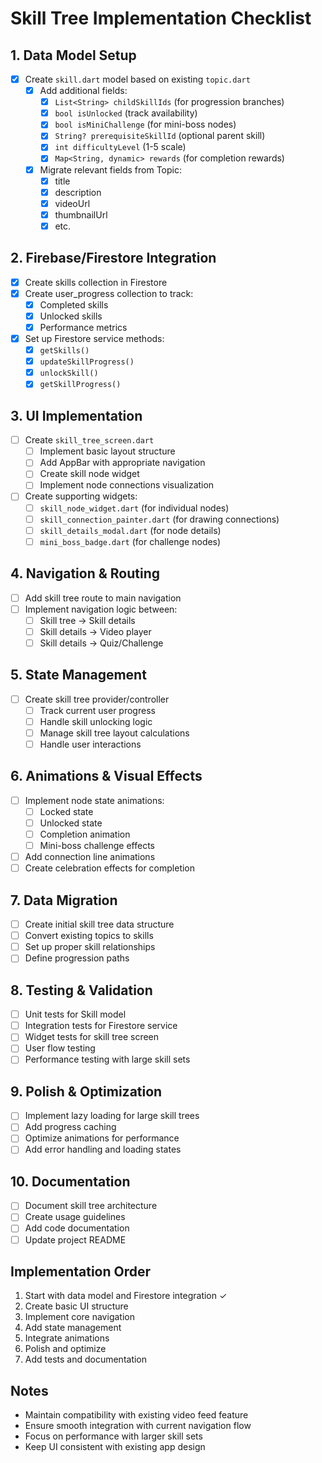 # Skill Tree Implementation Checklist

## 1. Data Model Setup
- [x] Create `skill.dart` model based on existing `topic.dart`
  - [x] Add additional fields:
    - [x] `List<String> childSkillIds` (for progression branches)
    - [x] `bool isUnlocked` (track availability)
    - [x] `bool isMiniChallenge` (for mini-boss nodes)
    - [x] `String? prerequisiteSkillId` (optional parent skill)
    - [x] `int difficultyLevel` (1-5 scale)
    - [x] `Map<String, dynamic> rewards` (for completion rewards)
  - [x] Migrate relevant fields from Topic:
    - [x] title
    - [x] description
    - [x] videoUrl
    - [x] thumbnailUrl
    - [x] etc.

## 2. Firebase/Firestore Integration
- [x] Create skills collection in Firestore
- [x] Create user_progress collection to track:
  - [x] Completed skills
  - [x] Unlocked skills
  - [x] Performance metrics
- [x] Set up Firestore service methods:
  - [x] `getSkills()`
  - [x] `updateSkillProgress()`
  - [x] `unlockSkill()`
  - [x] `getSkillProgress()`

## 3. UI Implementation
- [ ] Create `skill_tree_screen.dart`
  - [ ] Implement basic layout structure
  - [ ] Add AppBar with appropriate navigation
  - [ ] Create skill node widget
  - [ ] Implement node connections visualization
- [ ] Create supporting widgets:
  - [ ] `skill_node_widget.dart` (for individual nodes)
  - [ ] `skill_connection_painter.dart` (for drawing connections)
  - [ ] `skill_details_modal.dart` (for node details)
  - [ ] `mini_boss_badge.dart` (for challenge nodes)

## 4. Navigation & Routing
- [ ] Add skill tree route to main navigation
- [ ] Implement navigation logic between:
  - [ ] Skill tree → Skill details
  - [ ] Skill details → Video player
  - [ ] Skill details → Quiz/Challenge

## 5. State Management
- [ ] Create skill tree provider/controller
  - [ ] Track current user progress
  - [ ] Handle skill unlocking logic
  - [ ] Manage skill tree layout calculations
  - [ ] Handle user interactions

## 6. Animations & Visual Effects
- [ ] Implement node state animations:
  - [ ] Locked state
  - [ ] Unlocked state
  - [ ] Completion animation
  - [ ] Mini-boss challenge effects
- [ ] Add connection line animations
- [ ] Create celebration effects for completion

## 7. Data Migration
- [ ] Create initial skill tree data structure
- [ ] Convert existing topics to skills
- [ ] Set up proper skill relationships
- [ ] Define progression paths

## 8. Testing & Validation
- [ ] Unit tests for Skill model
- [ ] Integration tests for Firestore service
- [ ] Widget tests for skill tree screen
- [ ] User flow testing
- [ ] Performance testing with large skill sets

## 9. Polish & Optimization
- [ ] Implement lazy loading for large skill trees
- [ ] Add progress caching
- [ ] Optimize animations for performance
- [ ] Add error handling and loading states

## 10. Documentation
- [ ] Document skill tree architecture
- [ ] Create usage guidelines
- [ ] Add code documentation
- [ ] Update project README

## Implementation Order
1. Start with data model and Firestore integration ✓
2. Create basic UI structure
3. Implement core navigation
4. Add state management
5. Integrate animations
6. Polish and optimize
7. Add tests and documentation

## Notes
- Maintain compatibility with existing video feed feature
- Ensure smooth integration with current navigation flow
- Focus on performance with larger skill sets
- Keep UI consistent with existing app design 